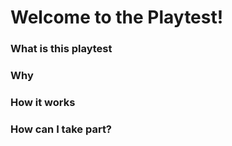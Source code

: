 # Welcome to the Playtest!


### What is this playtest

### Why

### How it works

### How can I take part?